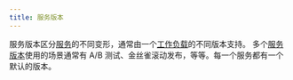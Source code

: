 ```yaml
---
title: 服务版本
---
```

服务版本区分[服务](#%E6%9C%8D%E5%8A%A1)的不同变形，通常由一个[工作负载](#%E5%B7%A5%E4%BD%9C%E8%B4%9F%E8%BD%BD)的不同版本支持。
多个[服务版本](#%E6%9C%8D%E5%8A%A1%E7%89%88%E6%9C%AC)使用的场景通常有 A/B 测试、金丝雀滚动发布，等等。每一个服务都有一个默认的版本。
